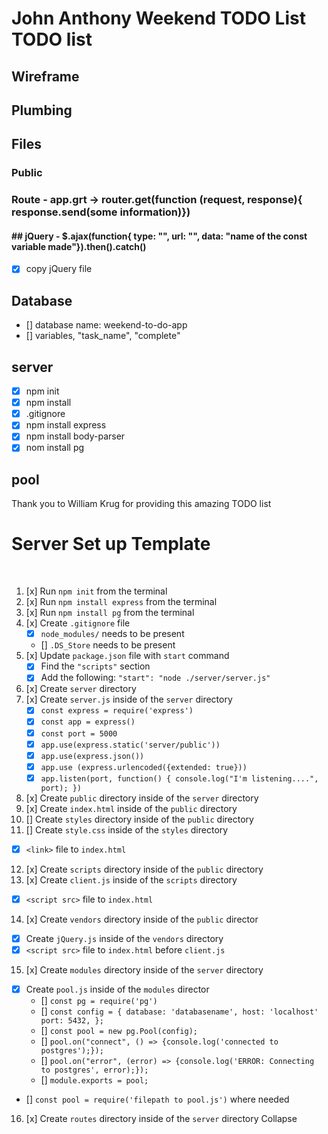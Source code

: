 # John Anthony Weekend TODO List TODO list

## Wireframe

## Plumbing

## Files

### Public

### Route - app.grt -> router.get(function (request, response){ response.send(some information)})

#### ## jQuery - $.ajax(function{ type: "", url: "", data: "name of the const variable made"}).then().catch()

- [x] copy jQuery file

## Database

- [] database name: weekend-to-do-app
- [] variables, "task_name", "complete"

## server

- [x] npm init
- [x] npm install
- [x] .gitignore
- [x] npm install express
- [x] npm install body-parser
- [x] nom install pg

## pool

Thank you to William Krug for providing this amazing TODO list

# Server Set up Template

​

1. [x] Run `npm init` from the terminal
2. [x] Run `npm install express` from the terminal
3. [x] Run `npm install pg` from the terminal
4. [x] Create `.gitignore` file
   - [x] `node_modules/` needs to be present
   - [] `.DS_Store` needs to be present
5. [x] Update `package.json` file with `start` command
   - [x] Find the `"scripts"` section
   - [x] Add the following: `"start": "node ./server/server.js"`
6. [x] Create `server` directory
7. [x] Create `server.js` inside of the `server` directory
   - [x] `const express = require('express')`
   - [x] `const app = express()`
   - [x] `const port = 5000`
   - [x] `app.use(express.static('server/public'))`
   - [x] `app.use(express.json())`
   - [x] `app.use (express.urlencoded({extended: true}))`
   - [x] `app.listen(port, function() { console.log("I'm listening....", port); })`
8. [x] Create `public` directory inside of the `server` directory
9. [x] Create `index.html` inside of the `public` directory
10. [] Create `styles` directory inside of the `public` directory
11. [] Create `style.css` inside of the `styles` directory
    ​

- [x] `<link>` file to `index.html`
      ​

12. [x] Create `scripts` directory inside of the `public` directory
13. [x] Create `client.js` inside of the `scripts` directory
        ​

- [x] `<script src>` file to `index.html`
      ​

14. [x] Create `vendors` directory inside of the `public` director
        ​

- [x] Create `jQuery.js` inside of the `vendors` directory
      ​
- [x] `<script src>` file to `index.html` before `client.js`
      ​

15. [x] Create `modules` directory inside of the `server` directory
        ​

- [x] Create `pool.js` inside of the `modules` director
  - [] `const pg = require('pg')`
  - [] `const config = { database: 'databasename', host: 'localhost' port: 5432, };`
  - [] `const pool = new pg.Pool(config);`
  - [] `pool.on("connect", () => {console.log('connected to postgres');});`
  - [] `pool.on("error", (error) => {console.log('ERROR: Connecting to postgres', error);});`
  - [] `module.exports = pool;`
- [] `const pool = require('filepath to pool.js')` where needed
  ​

16. [x] Create `routes` directory inside of the `server` directory
        Collapse
